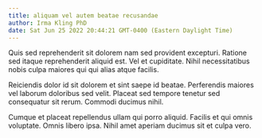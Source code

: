 ```yaml
---
title: aliquam vel autem beatae recusandae
author: Irma Kling PhD
date: Sat Jun 25 2022 20:44:21 GMT-0400 (Eastern Daylight Time)
---
```

Quis sed reprehenderit sit dolorem nam sed provident excepturi. Ratione sed itaque reprehenderit aliquid est. Vel et cupiditate. Nihil necessitatibus nobis culpa maiores qui qui alias atque facilis.

 Reiciendis dolor id sit dolorem et sint saepe id beatae. Perferendis maiores vel laborum doloribus sed velit. Placeat sed tempore tenetur sed consequatur sit rerum. Commodi ducimus nihil.

 Cumque et placeat repellendus ullam qui porro aliquid. Facilis et qui omnis voluptate. Omnis libero ipsa. Nihil amet aperiam ducimus sit et culpa vero.